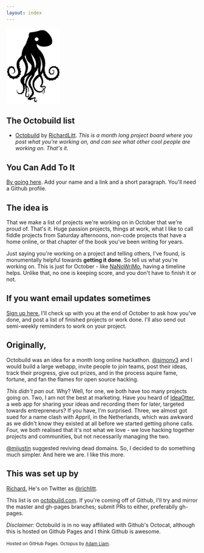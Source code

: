 ```yaml
---
layout: index
---
```


<img src="./octo.png" height="200px" />

## The Octobuild list

* [Octobuild](https://github.com/RichardLitt/octobuild) by [RichardLitt](https://github.com/RichardLitt). *This is a month long project board where you post what you're working on, and can see what other cool people are working on. That's it.*


## You Can Add To It

[By going here](https://github.com/RichardLitt/octobuild/edit/gh-pages/index.md). Add your name and a link and a short paragraph. You'll need a Github profile.  

## The idea is

That we make a list of projects we're working on in October that we're proud of. That's it. Huge passion projects, things at work, what I like to call fiddle projects from Saturday afternoons, non-code projects that have a home online, or that chapter of the book you've been writing for years.

Just saying you're working on a project and telling others, I've found, is monumentally helpful towards **getting it done**. So tell us what you're working on. This is just for October - like [NaNoWriMo](http://nanowrimo.org/), having a timeline helps. Unlike that, no one is keeping score, and you don't have to finish it or not. 


## If you want email updates sometimes

[Sign up here.](http://eepurl.com/3O-JL) I'll check up with you at the end of October to ask how you've done, and post a list of finished projects or work done. I'll also send out semi-weekly reminders to work on your project.

## Originally,

Octobuild was an idea for a month long online hackathon. [@simonv3](https://twitter.com/simonv3) and I would build a large webapp, invite people to join teams, post their ideas, track their progress, give out prizes, and in the process aquire fame, fortune, and fan the flames for open source hacking. 

*This didn't pan out.* Why? Well, for one, we both have too many projects going on. Two, I am not the best at marketing. Have you heard of [IdeaOtter](http://ideaotter.com), a web app for sharing your ideas and recording them for later, targeted towards entrepreneurs? If you have, I'm surprised. Three, we almost got sued for a name clash with Appril, in the Netherlands, which was awkward as we didn't know they existed at all before we started getting phone calls. Four, we both realised that it's not what we love - we love hacking together projects and communities, but not necessarily managing the two. 

[@mijustin](https://twitter.com/mijustin) suggested reviving dead domains. So, I decided to do something much simpler. And here we are. I like this more. 


## This was set up by

[Richard.](http://www.burntfen.com) He's on Twitter as [@richlitt](https://twitter.com/richlitt).

This list is on [octobuild.com](http://octobuild.com). If you're coming off of Github, I'll try and mirror the master and gh-pages branches; submit PRs to either, preferablly gh-pages.

*Disclaimer:* Octobuild is in no way affiliated with Github's Octocat, although this is hosted on Github Pages and I think Github is awesome.

<small>Hosted on GitHub Pages. Octopus by [Adam Liam](http://www.adamliam.com/).</small>